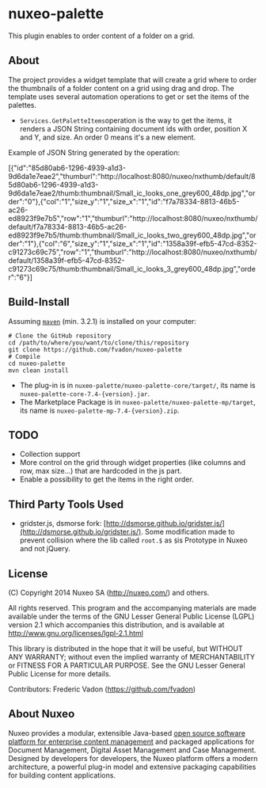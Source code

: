 nuxeo-palette
===========================

This plugin enables to order content of a folder on a grid.
## About 
The project provides a widget template that will create a grid where to order the thumbnails of a folder content on a grid using drag and drop. 
The template uses several automation operations to get or set the items of the palettes.

-  `Services.GetPaletteItems`operation is the way to get the items, it renders a JSON String containing  document ids with order, position X and Y, and size. An order 0 means it's a new element.

Example of JSON String generated by the operation:

[{"id":"85d80ab6-1296-4939-a1d3-9d6da1e7eae2","thumburl":"http://localhost:8080/nuxeo/nxthumb/default/85d80ab6-1296-4939-a1d3-9d6da1e7eae2/thumb:thumbnail/Small_ic_looks_one_grey600_48dp.jpg","order":"0"},{"col":"1","size_y":"1","size_x":"1","id":"f7a78334-8813-46b5-ac26-ed8923f9e7b5","row":"1","thumburl":"http://localhost:8080/nuxeo/nxthumb/default/f7a78334-8813-46b5-ac26-ed8923f9e7b5/thumb:thumbnail/Small_ic_looks_two_grey600_48dp.jpg","order":"1"},{"col":"6","size_y":"1","size_x":"1","id":"1358a39f-efb5-47cd-8352-c91273c69c75","row":"1","thumburl":"http://localhost:8080/nuxeo/nxthumb/default/1358a39f-efb5-47cd-8352-c91273c69c75/thumb:thumbnail/Small_ic_looks_3_grey600_48dp.jpg","order":"6"}]




## Build-Install
Assuming [`maven`](http://maven.apache.org) (min. 3.2.1) is installed on your computer:

```
# Clone the GitHub repository
cd /path/to/where/you/want/to/clone/this/repository
git clone https://github.com/fvadon/nuxeo-palette
# Compile
cd nuxeo-palette
mvn clean install
```

* The plug-in is in `nuxeo-palette/nuxeo-palette-core/target/`, its name is `nuxeo-palette-core-7.4-{version}.jar`.
* The Marketplace Package is in `nuxeo-palette/nuxeo-palette-mp/target`, its name is `nuxeo-palette-mp-7.4-{version}.zip`.

## TODO
* Collection support
* More control on the grid through widget properties (like columns and row, max size...) that are hardcoded in the js part.
* Enable a possibility to get the items in the right order.



## Third Party Tools Used
* gridster.js, dsmorse fork: [http://dsmorse.github.io/gridster.js/](http://dsmorse.github.io/gridster.js/). Some modification made to prevent collision where the lib called `root.$` as `$`is Prototype in Nuxeo and not jQuery.


## License
(C) Copyright 2014 Nuxeo SA (http://nuxeo.com/) and others.

All rights reserved. This program and the accompanying materials
are made available under the terms of the GNU Lesser General Public License
(LGPL) version 2.1 which accompanies this distribution, and is available at
http://www.gnu.org/licenses/lgpl-2.1.html

This library is distributed in the hope that it will be useful,
but WITHOUT ANY WARRANTY; without even the implied warranty of
MERCHANTABILITY or FITNESS FOR A PARTICULAR PURPOSE. See the GNU
Lesser General Public License for more details.

Contributors:
Frederic Vadon (https://github.com/fvadon)

## About Nuxeo

Nuxeo provides a modular, extensible Java-based [open source software platform for enterprise content management](http://www.nuxeo.com) and packaged applications for Document Management, Digital Asset Management and Case Management. Designed by developers for developers, the Nuxeo platform offers a modern architecture, a powerful plug-in model and extensive packaging capabilities for building content applications.
